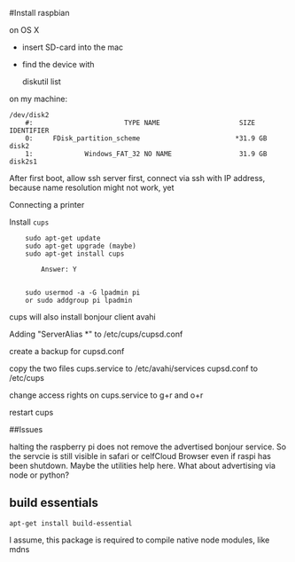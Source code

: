#Install raspbian

on OS X 

* insert SD-card into the mac
* find the device with 

	diskutil list

on my machine: 

	/dev/disk2
   		#:                       TYPE NAME                    SIZE       IDENTIFIER
   		0:     FDisk_partition_scheme                        *31.9 GB    disk2
   		1:             Windows_FAT_32 NO NAME                 31.9 GB    disk2s1




After first boot, allow ssh server
first, connect via ssh with IP address, because name resolution might not work, yet

Connecting a printer

Install `cups` 

		sudo apt-get update
		sudo apt-get upgrade (maybe)
		sudo apt-get install cups

			Answer: Y 


		sudo usermod -a -G lpadmin pi
		or sudo addgroup pi lpadmin 


cups will also install bonjour client avahi

Adding "ServerAlias *" to /etc/cups/cupsd.conf

create a backup for cupsd.conf

copy the two files
	cups.service to /etc/avahi/services
	cupsd.conf to /etc/cups

change access rights on cups.service to g+r and o+r

restart cups


##Issues

halting the raspberry pi does not remove the advertised bonjour service. 
So the servcie is still visible in safari or celfCloud Browser even if raspi has been shutdown. 
Maybe the utilities help here. What about advertising via node or python? 





## build essentials

	apt-get install build-essential
	
I assume, this package is required to compile native node modules, like mdns
	